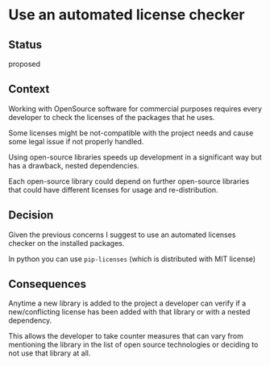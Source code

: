 # Use an automated license checker

## Status

proposed

## Context

Working with OpenSource software for commercial purposes requires
every developer to check the licenses of the packages that he uses.

Some licenses might be not-compatible with the project needs and
cause some legal issue if not properly handled.

Using open-source libraries speeds up development in a 
significant way but has a drawback, nested dependencies.

Each open-source library could depend on further open-source libraries
that could have different licenses for usage and re-distribution.

## Decision

Given the previous concerns I suggest to use an automated
licenses checker on the installed packages.

In python you can use `pip-licenses` (which is distributed with MIT license)


## Consequences

Anytime a new library is added to the project a developer
can verify if a new/conflicting license has been added with that
library or with a nested dependency.

This allows the developer to take counter measures that can vary
from mentioning the library in the list of open source technologies 
or deciding to not use that library at all.